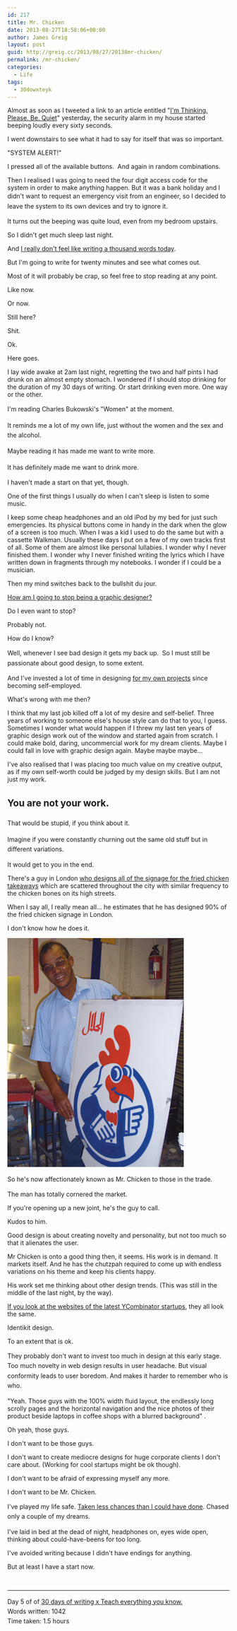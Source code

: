 ```yaml
---
id: 217
title: Mr. Chicken
date: 2013-08-27T18:58:06+00:00
author: James Greig
layout: post
guid: http://greig.cc/2013/08/27/20138mr-chicken/
permalink: /mr-chicken/
categories:
  - Life
tags:
  - 30dowxteyk
---
```

Almost as soon as I tweeted a link to an article entitled "<a href="http://www.nytimes.com/2013/08/25/opinion/sunday/im-thinking-please-be-quiet.html?pagewanted=all">I'm Thinking. Please. Be. Quiet</a>" yesterday, the security alarm in my house started beeping loudly every sixty seconds.&nbsp;

I went downstairs to see what it had to say for itself that was so important.&nbsp;

"SYSTEM ALERT!"

I pressed all of the available buttons. &nbsp;And again in random combinations.

Then I realised I was going to need the four digit access code for the system in order to make anything happen. But it was a bank holiday and I didn't want to request an emergency visit from an engineer, s<span style="line-height: 1.6em;">o I decided to leave the system to its own devices and try to ignore it.</span>

It turns out the beeping was quite loud, even from my bedroom upstairs.

So I didn't get much sleep last night.

And&nbsp;<a href="http://greig.cc/journal/2013/8/30-days-of-writing-x-teach-everything-you-know">I really don't feel like writing a thousand words today</a>.

But I'm going to write for twenty minutes and see what comes out.

Most of it will probably be crap, so feel free to stop reading at any point.

Like now.

Or now.&nbsp;

Still here?&nbsp;

Shit.

Ok.

Here goes.

I lay wide awake at 2am last night, regretting the two and half pints I had drunk on an almost empty stomach. I wondered if I should stop drinking for the duration of my 30 days of writing. Or start drinking even more. One way or the other.

I'm reading&nbsp;<span style="line-height: 1.6em;">Charles Bukowski's "Women" at the moment.</span>

<span style="line-height: 1.6em;">It reminds me a lot of my own life, just without the women and the sex and the alcohol. </span>

<span style="line-height: 1.6em;">Maybe reading it has made me want to write more.</span>

<span style="line-height: 1.6em;">It has definitely made me want to drink more.</span><br><span style="line-height: 1.6em;"></span>

I haven't made a start on that yet, though.&nbsp;

One of the first things I usually do when I can't sleep is listen to some music.

I keep some cheap headphones and an old iPod by my bed for just such emergencies. Its physical buttons come in handy in the dark when the glow of a screen is too much. When I was a kid I used to do the same but with a cassette Walkman. Usually these days I put on a few of my own tracks first of all. Some of them are almost like personal lullabies. I wonder why I never finished them. I wonder why I never finished writing the lyrics which I have written down in fragments through my notebooks. I wonder if I could be a musician.&nbsp;

Then my mind switches back to the bullshit du jour.&nbsp;

<a href="http://greig.cc/journal/2012/11/26/how-to-stop-being-a-graphic-designer">How am I going to stop being a graphic designer?</a>

Do I even want to stop?&nbsp;

Probably not.

How do I know?

Well, whenever I see bad design it gets my back up. &nbsp;<span style="line-height: 1.6em;">So I must still be passionate about good design, to some extent.</span>

And I've invested a lot of time in designing <a href="http://www.cyclelove.cc/">for my own projects</a> since becoming self-employed.&nbsp;

What's wrong with me then?&nbsp;

I think that my last job killed off a lot of my desire and self-belief. Three years of working to someone else's house style can do that to you, I guess. Sometimes I wonder what would happen if I threw my last ten years of graphic design work out of the window and started again from scratch. I could make bold, daring, uncommercial work for my dream clients. Maybe I could fall in love with graphic design again. Maybe maybe maybe...

I've also realised that I was placing too much value on my creative output, as if my own self-worth could be judged by my design skills. But I am not just my work.&nbsp;</p>

<h2><span style="line-height: 1.6em;">You are not your work. </span></h2>

<span style="line-height: 1.6em;">That would be stupid, if you think about it.</span>

<span style="line-height: 1.6em;">Imagine if you were constantly churning out the same old stuff but in different variations.&nbsp;</span><br>



It would get to you in the end.

There's a guy in London <a href="http://www.creativereview.co.uk/cr-blog/2009/march/meet-mr-chicken">who designs all of the signage for the fried chicken takeaways</a> which are scattered throughout the city with similar frequency to the chicken bones on its high streets.&nbsp;

When I say all, I really mean all... he estimates that he has designed 90% of the fried chicken signage in London.

I don't know how he does it.&nbsp;

<img src="/media/mr_chicken.jpg" alt="" width="400" height="518" class="alignnone size-full wp-image-1994" />

<span style="line-height: 1.6em;">So he's now affectionately known as Mr. Chicken to those in the trade.&nbsp;</span><br>

The man has totally cornered the market.

If you're opening up a new joint, he's the guy to call.

Kudos to him.&nbsp;

Good design is about creating novelty and personality, but not too much so that it alienates the user.

Mr Chicken is onto a good thing then, it seems. His work is in demand. It markets itself. And he has the chutzpah required to come up with endless variations on his theme and keep his clients happy.

His work set me thinking about other design trends. (This was still in the middle of the last night, by the way).&nbsp;

<a href="http://techcrunch.com/2013/08/20/y-combinator-summer-2013-demo-day-batch-3-meet-senic-buttercoin-crowdery-reebee-and-more/">If you look at the websites of the latest YCombinator startups</a>, they all look the same. &nbsp;

Identikit design.&nbsp;

To an extent that is ok.

<span style="line-height: 1.6em;">They probably don't want to invest too much in design at this early stage. Too much novelty in web design results in user headache. But visual conformity leads to user boredom. And makes it harder to remember who is who.</span>

"Yeah. Those guys with the 100% width fluid layout, the endlessly long scrolly pages and the horizontal navigation and the nice photos of their product beside laptops in coffee shops with a blurred background"&nbsp;.

Oh yeah, those guys.&nbsp;

I don't want to be those guys.

I don't want to create mediocre designs for huge corporate clients I don't care about. (Working for cool startups might be ok though).&nbsp;

I don't want to be afraid of expressing myself any more.

I don't want to be Mr. Chicken.&nbsp;

I've played my life safe. <a href="http://greig.cc/journal/2013/4/im-a-chicken">Taken less&nbsp;<span style="line-height: 1.6em;">c</span><span style="line-height: 1.6em;">hances than I could have done</span></a><span style="line-height: 1.6em;">. Cha</span><span style="line-height: 1.6em;">sed only a couple of my dreams. &nbsp;</span>

I've laid in bed at the dead of night, headphones on, eyes wide open, thinking about could-have-beens for too long.

I've avoided writing because I didn't have endings for anything.

But at least I have a start now.

&nbsp;

<hr />

Day 5 of of <a href="http://greig.cc/journal/2013/8/30-days-of-writing-x-teach-everything-you-know" style="line-height: 1.6em;">30 days of writing x Teach everything you know.</a><br><span style="line-height: 1.6em;">Words written: 1042<br></span><span style="line-height: 1.6em;">Time taken: 1.5 hours</span>